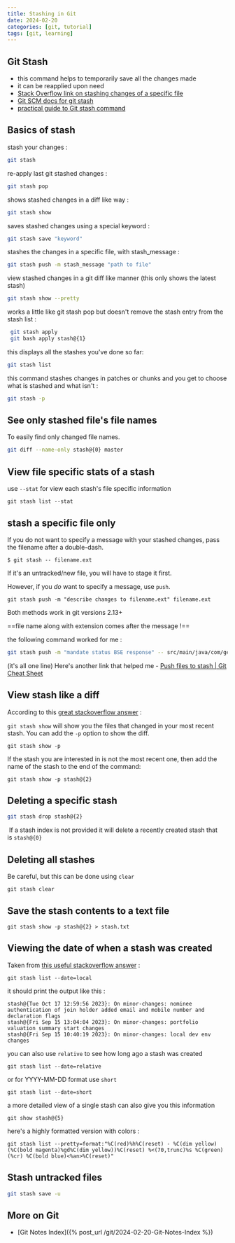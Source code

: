 ```yaml
---
title: Stashing in Git
date: 2024-02-20
categories: [git, tutorial]
tags: [git, learning]
---
```



## Git Stash 
- this command helps to temporarily save all the changes made 
- it can be reapplied upon need
- [Stack Overflow link on stashing changes of a specific file](https://stackoverflow.com/questions/5506339/how-can-i-git-stash-a-specific-file)   
- [Git SCM docs for git stash](https://git-scm.com/docs/git-stash)    
- [practical guide to Git stash command](https://opensource.com/article/21/4/git-stash)    

## Basics of stash 
stash your changes :
```bash
git stash
```

re-apply last git stashed changes : 
```bash
git stash pop
```

shows stashed changes in a diff like way :
```bash
git stash show
```

saves stashed changes using a special keyword :
```bash
git stash save "keyword"
```

stashes the changes in a specific file, with stash_message :
```bash
git stash push -m stash_message "path to file"
```

view stashed changes in a git diff like manner (this only shows the latest stash)
```bash
git stash show --pretty
```

works a little like git stash pop but doesn't remove the stash entry from the stash list :
```bash 
 git stash apply
 git bash apply stash@{1}
```

this displays all the stashes you've done so far:
```bash
git stash list
```

this command stashes changes in patches  or chunks and you get to choose what is stashed and what isn't : 
```bash
git stash -p
```


## See only stashed file's file names 
To easily find only changed file names.
```bash
git diff --name-only stash@{0} master
```


## View file specific stats of a stash 
use `--stat` for view each stash's file specific information 
```shell 
git stash list --stat 
```


## stash a specific file only
If you do not want to specify a message with your stashed changes, pass the filename after a double-dash.

```
$ git stash -- filename.ext
```

If it's an untracked/new file, you will have to stage it first.

However, if you _do_ want to specify a message, use `push`.

```
git stash push -m "describe changes to filename.ext" filename.ext
```

Both methods work in git versions 2.13+ 

==file name along with extension comes after the message !== 

the following command worked for me : 
```bash 
git stash push -m "mandate status BSE response" -- src/main/java/com/gemini/clovek/service/SoapClient2.java
```
(it's all one line)
Here's another link that helped me - [Push files to stash | Git Cheat Sheet](https://gitcheatsheet.org/how-to/git-stash-push)
## View stash like a diff
According to this [great stackoverflow answer](https://stackoverflow.com/a/3579474) : 

`git stash show` will show you the files that changed in your most recent stash. You can add the `-p` option to show the diff.

```
git stash show -p
```

If the stash you are interested in is not the most recent one, then add the name of the stash to the end of the command:

```
git stash show -p stash@{2}
```

## Deleting a specific stash
```bash
git stash drop stash@{2}
```
 If a stash index is not provided it will delete a recently created stash that is `stash@{0}` 

## Deleting all stashes 
Be careful, but this can be done using `clear` 
```shell 
git stash clear 
```


## Save the stash contents to a text file 
```shell 
git stash show -p stash@{2} > stash.txt
```


## Viewing the date of when a stash was created 
Taken from [this useful stackoverflow answer](https://stackoverflow.com/questions/15551618/get-the-creation-date-of-a-stash)  : 
```shell
git stash list --date=local 
```

it should print the output like this : 
```shell
stash@{Tue Oct 17 12:59:56 2023}: On minor-changes: nominee authentication of join holder added email and mobile number and declaration flags
stash@{Fri Sep 15 13:04:04 2023}: On minor-changes: portfolio valuation summary start changes
stash@{Fri Sep 15 10:40:19 2023}: On minor-changes: local dev env changes

```

you can also use `relative` to see how long ago a stash was created 

```shell
git stash list --date=relative 
``` 

or for YYYY-MM-DD format use `short` 

```shell
git stash list --date=short 
```

a more detailed view of a single stash can also give you this information 

```shell 
git show stash@{5} 
```

here's a highly formatted version with colors :

```shell 
git stash list --pretty=format:"%C(red)%h%C(reset) - %C(dim yellow)(%C(bold magenta)%gd%C(dim yellow))%C(reset) %<(70,trunc)%s %C(green)(%cr) %C(bold blue)<%an>%C(reset)"
```


## Stash untracked files 
```bash
git stash save -u 
```

## More on Git
- [Git Notes Index]({% post_url /git/2024-02-20-Git-Notes-Index %})